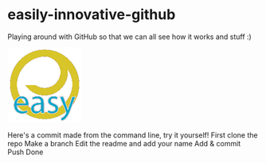 # easily-innovative-github
Playing around with GitHub so that we can all see how it works and stuff :)

![I ain't pretty](borkenInnova.png)

Here's a commit made from the command line, try it yourself!
First clone the repo
Make a branch
Edit the readme and add your name
Add & commit
Push
Done

